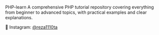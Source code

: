 PHP-learn
A comprehensive PHP tutorial repository covering everything from beginner to advanced topics, with practical examples and clear explanations.

📸 Instagram: [@reza1110ta](https://instagram.com/reza1110ta)
